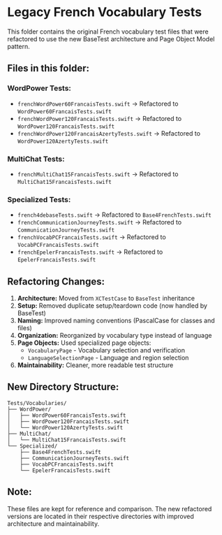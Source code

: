 # Legacy French Vocabulary Tests

This folder contains the original French vocabulary test files that were refactored to use the new BaseTest architecture and Page Object Model pattern.

## Files in this folder:

### WordPower Tests:
- `frenchWordPower60FrancaisTests.swift` → Refactored to `WordPower60FrancaisTests.swift`
- `frenchWordPower120FrancaisTests.swift` → Refactored to `WordPower120FrancaisTests.swift`
- `frenchWordPower120FrancaisAzertyTests.swift` → Refactored to `WordPower120AzertyTests.swift`

### MultiChat Tests:
- `frenchMultiChat15FrancaisTests.swift` → Refactored to `MultiChat15FrancaisTests.swift`

### Specialized Tests:
- `french4debaseTests.swift` → Refactored to `Base4FrenchTests.swift`
- `frenchCommunicationJourneyTests.swift` → Refactored to `CommunicationJourneyTests.swift`
- `frenchVocabPCFrancaisTests.swift` → Refactored to `VocabPCFrancaisTests.swift`
- `frenchEpelerFrancaisTests.swift` → Refactored to `EpelerFrancaisTests.swift`

## Refactoring Changes:

1. **Architecture:** Moved from `XCTestCase` to `BaseTest` inheritance
2. **Setup:** Removed duplicate setup/teardown code (now handled by BaseTest)
3. **Naming:** Improved naming conventions (PascalCase for classes and files)
4. **Organization:** Reorganized by vocabulary type instead of language
5. **Page Objects:** Used specialized page objects:
   - `VocabularyPage` - Vocabulary selection and verification
   - `LanguageSelectionPage` - Language and region selection
6. **Maintainability:** Cleaner, more readable test structure

## New Directory Structure:

```
Tests/Vocabularies/
├── WordPower/
│   ├── WordPower60FrancaisTests.swift
│   ├── WordPower120FrancaisTests.swift
│   └── WordPower120AzertyTests.swift
├── MultiChat/
│   └── MultiChat15FrancaisTests.swift
└── Specialized/
    ├── Base4FrenchTests.swift
    ├── CommunicationJourneyTests.swift
    ├── VocabPCFrancaisTests.swift
    └── EpelerFrancaisTests.swift
```

## Note:
These files are kept for reference and comparison. The new refactored versions are located in their respective directories with improved architecture and maintainability. 
